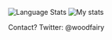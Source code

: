 ![Language Stats](https://github-readme-stats.vercel.app/api/top-langs/?username=woodfairy&layout=small)
![My stats](https://github-readme-stats.vercel.app/api?username=woodfairy&show_icons=true)

Contact? Twitter: @woodfairy
